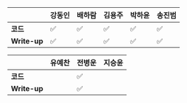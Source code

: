 |              | 강동인 | 배하람 | 김용주 | 박하윤 | 송진범 |
| ------------ | ------ | ----------------- | ------ | ------ | ------ |
| **코드**     |:white_check_mark:|:white_check_mark:|:white_check_mark:|:white_check_mark:| :white_check_mark:   |
| **Write-up** |:white_check_mark:|:white_check_mark:|:white_check_mark:|  :white_check_mark:|     :white_check_mark:   |

|              | 유예찬 | 전병운 | 지승윤 |
| ------------ | ------ | ------ | ------ |
| **코드**     |        |:white_check_mark:  |        |
| **Write-up** |  |:white_check_mark:      |        |

